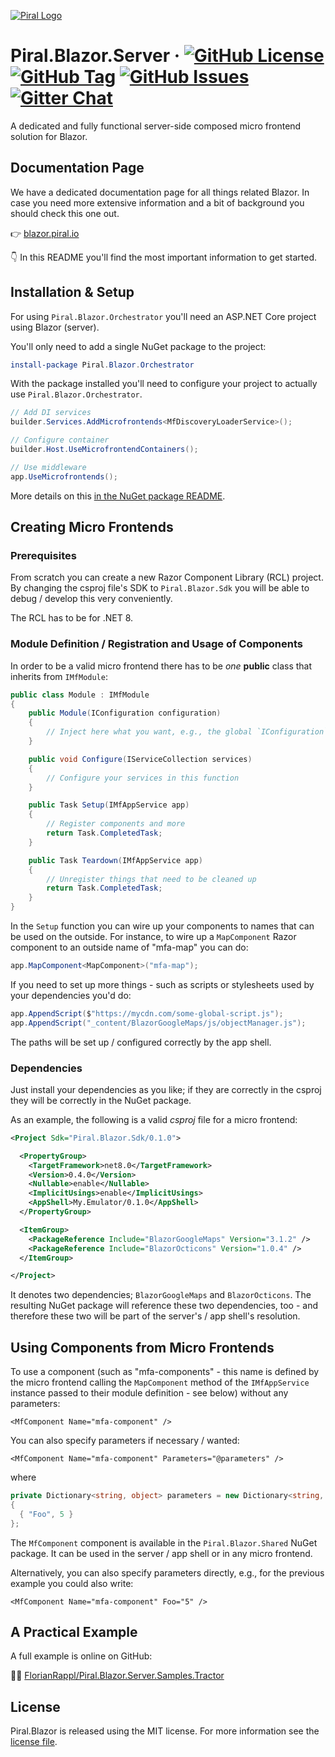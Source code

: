 [![Piral Logo](https://github.com/smapiot/piral/raw/main/docs/assets/logo.png)](https://piral.io)

# Piral.Blazor.Server &middot; [![GitHub License](https://img.shields.io/badge/license-MIT-blue.svg)](https://github.com/smapiot/piral.blazor/blob/main/LICENSE) [![GitHub Tag](https://img.shields.io/github/tag/smapiot/Piral.Blazor.Server.svg)](https://github.com/smapiot/Piral.Blazor.Server/releases) [![GitHub Issues](https://img.shields.io/github/issues/smapiot/Piral.Blazor.Server.svg)](https://github.com/smapiot/Piral.Blazor.Server/issues) [![Gitter Chat](https://badges.gitter.im/gitterHQ/gitter.png)](https://gitter.im/piral-io/blazor)

A dedicated and fully functional server-side composed micro frontend solution for Blazor.

## Documentation Page

We have a dedicated documentation page for all things related Blazor. In case you need more extensive information and a bit of background you should check this one out.

👉 [blazor.piral.io](https://blazor.piral.io)

👇 In this README you'll find the most important information to get started.

## Installation & Setup

For using `Piral.Blazor.Orchestrator` you'll need an ASP.NET Core project using Blazor (server).

You'll only need to add a single NuGet package to the project:

```ps1
install-package Piral.Blazor.Orchestrator
```

With the package installed you'll need to configure your project to actually use `Piral.Blazor.Orchestrator`.

```cs
// Add DI services
builder.Services.AddMicrofrontends<MfDiscoveryLoaderService>();

// Configure container
builder.Host.UseMicrofrontendContainers();

// Use middleware
app.UseMicrofrontends();
```

More details on this [in the NuGet package README](./src/Piral.Blazor.Orchestrator/README.md).

## Creating Micro Frontends

### Prerequisites

From scratch you can create a new Razor Component Library (RCL) project. By changing the csproj file's SDK to `Piral.Blazor.Sdk` you will be able to debug / develop this very conveniently.

The RCL has to be for .NET 8.

### Module Definition / Registration and Usage of Components

In order to be a valid micro frontend there has to be *one* **public** class that inherits from `IMfModule`:

```cs
public class Module : IMfModule
{
    public Module(IConfiguration configuration)
    {
        // Inject here what you want, e.g., the global `IConfiguration`.
    }

    public void Configure(IServiceCollection services)
    {
        // Configure your services in this function
    }

    public Task Setup(IMfAppService app)
    {
        // Register components and more
        return Task.CompletedTask;
    }

    public Task Teardown(IMfAppService app)
    {
        // Unregister things that need to be cleaned up
        return Task.CompletedTask;
    }
}
```

In the `Setup` function you can wire up your components to names that can be used on the outside. For instance, to wire up a `MapComponent` Razor component to an outside name of "mfa-map" you can do:

```cs
app.MapComponent<MapComponent>("mfa-map");
```

If you need to set up more things - such as scripts or stylesheets used by your dependencies you'd do:

```cs
app.AppendScript($"https://mycdn.com/some-global-script.js");
app.AppendScript("_content/BlazorGoogleMaps/js/objectManager.js");
```

The paths will be set up / configured correctly by the app shell.

### Dependencies

Just install your dependencies as you like; if they are correctly in the csproj they will be correctly in the NuGet package.

As an example, the following is a valid *csproj* file for a micro frontend:

```xml
<Project Sdk="Piral.Blazor.Sdk/0.1.0">

  <PropertyGroup>
    <TargetFramework>net8.0</TargetFramework>
    <Version>0.4.0</Version>
    <Nullable>enable</Nullable>
    <ImplicitUsings>enable</ImplicitUsings>
    <AppShell>My.Emulator/0.1.0</AppShell>
  </PropertyGroup>

  <ItemGroup>
    <PackageReference Include="BlazorGoogleMaps" Version="3.1.2" />
    <PackageReference Include="BlazorOcticons" Version="1.0.4" />
  </ItemGroup>

</Project>
```

It denotes two dependencies; `BlazorGoogleMaps` and `BlazorOcticons`. The resulting NuGet package will reference these two dependencies, too - and therefore these two will be part of the server's / app shell's resolution.

## Using Components from Micro Frontends

To use a component (such as "mfa-components" - this name is defined by the micro frontend calling the `MapComponent` method of the `IMfAppService` instance passed to their module definition - see below) without any parameters:

```razor
<MfComponent Name="mfa-component" />
```

You can also specify parameters if necessary / wanted:

```razor
<MfComponent Name="mfa-component" Parameters="@parameters" />
```

where

```cs
private Dictionary<string, object> parameters = new Dictionary<string, object>
{
  { "Foo", 5 }
};
```

The `MfComponent` component is available in the `Piral.Blazor.Shared` NuGet package. It can be used in the server / app shell or in any micro frontend.

Alternatively, you can also specify parameters directly, e.g., for the previous example you could also write:

```razor
<MfComponent Name="mfa-component" Foo="5" />
```

## A Practical Example

A full example is online on GitHub:

👨‍💻 [FlorianRappl/Piral.Blazor.Server.Samples.Tractor](https://github.com/FlorianRappl/Piral.Blazor.Server.Samples.Tractor)

## License

Piral.Blazor is released using the MIT license. For more information see the [license file](https://raw.githubusercontent.com/smapiot/Piral.Blazor.Server/main/LICENSE).
